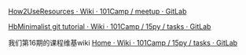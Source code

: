 [How2UseResources · Wiki · 101Camp / meetup · GitLab](https://gitlab.com/101camp/meetup/-/wikis/How2/How2UseResources)

[HbMinimalist git tutorial · Wiki · 101Camp / 15py / tasks · GitLab](https://gitlab.com/101camp/15py/tasks/-/wikis/HandBooks/HbMinimalist-git-tutorial)

我们第16期的课程维基wiki [Home · Wiki · 101Camp / 15py / tasks · GitLab](https://gitlab.com/101camp/15py/tasks/-/wikis/home)

<script src="https://giscus.app/client.js"
        data-repo="freejacklee/freejacklee.github.io"
        data-repo-id="R_kgDOGsAZlg"
        data-category="Show and tell"
        data-category-id="DIC_kwDOGsAZls4CAvRd"
        data-mapping="pathname"
        data-reactions-enabled="1"
        data-emit-metadata="0"
        data-theme="light"
        data-lang="zh-CN"
        crossorigin="anonymous"
        async>
</script>